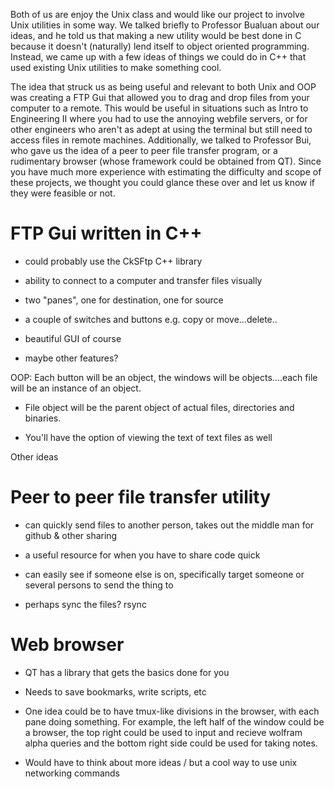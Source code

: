 
Both of us are enjoy the Unix class and would like our project to involve Unix utilities in some way. We talked briefly to Professor Bualuan about our ideas, and he told us that making a new utility would be best done in C because it doesn't (naturally) lend itself to object oriented programming. Instead, we came up with a few ideas of things we could do in C++ that used existing Unix utilities to make something cool. 

The idea that struck us as being useful and relevant to both Unix and OOP was creating a FTP Gui that allowed you to drag and drop files from your computer to a remote. This would be useful in situations such as Intro to Engineering II where you had to use the annoying webfile servers, or for other engineers who aren't as adept at using the terminal but still need to access files in remote machines. Additionally, we talked to Professor Bui, who gave us the idea of a peer to peer file transfer program, or a rudimentary browser (whose framework could be obtained from QT). Since you have much more experience with estimating the difficulty and scope of these projects, we thought you could glance these over and let us know if they were feasible or not.



FTP Gui written in C++
======================
- could probably use the CkSFtp C++ library

- ability to connect to a computer and transfer files visually

- two "panes", one for destination, one for source

- a couple of switches and buttons e.g. copy or move...delete..

- beautiful GUI of course

- maybe other features? 


OOP: Each button will be an object, the windows will be objects....each file will be an instance of an object.

- File object will be the parent object of actual files, directories and binaries.

- You'll have the option of viewing the text of text files as well



Other ideas



Peer to peer file transfer utility
==================================

- can quickly send files to another person, takes out the middle man for github & other sharing

- a useful resource for when you have to share code quick

- can easily see if someone else is on, specifically target someone or several persons to send the thing to

- perhaps sync the files? rsync


Web browser
===========

- QT has a library that gets the basics done for you

- Needs to save bookmarks, write scripts, etc
 
- One idea could be to have tmux-like divisions in the browser, with each pane doing something. For example,
  the left half of the window could be a browser, the top right could be used to input and recieve wolfram alpha queries
  and the bottom right side could be used for taking notes.

- Would have to think about more ideas / but a cool way to use unix networking commands


